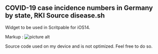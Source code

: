 ## COVID-19 case incidence numbers in Germany by state, RKI Source disease.sh ##

Widget to be used in Scritpable for iOS14.

Markup : ![picture alt](http://via.placeholder.com/200x150 "Title is optional")


Source code used on my device and is not optimized. Feel free to do so.




